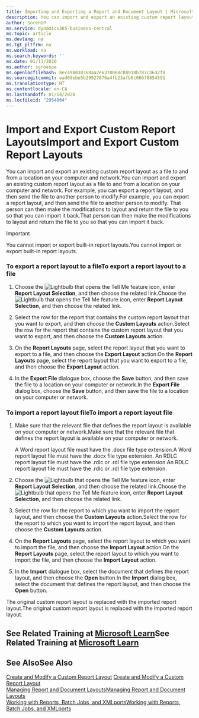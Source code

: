 ```yaml
---
title: Importing and Exporting a Report and Document Layout | Microsoft Docs
description: You can import and export an existing custom report layout as a file to and from a location on your computer and network.
author: SorenGP
ms.service: dynamics365-business-central
ms.topic: article
ms.devlang: na
ms.tgt_pltfrm: na
ms.workload: na
ms.search.keywords: ''
ms.date: 01/13/2020
ms.author: sgroespe
ms.openlocfilehash: 8ec498030368aa2e6378068c88910b787c3632f8
ms.sourcegitcommit: ead69ebe5b29927876a4fb23afb6c066f8854591
ms.translationtype: HT
ms.contentlocale: en-CA
ms.lasthandoff: 01/14/2020
ms.locfileid: "2954064"
---
```

# <a name="import-and-export-custom-report-layouts"></a><span data-ttu-id="95148-103">Import and Export Custom Report Layouts</span><span class="sxs-lookup"><span data-stu-id="95148-103">Import and Export Custom Report Layouts</span></span>
<span data-ttu-id="95148-104">You can import and export an existing custom report layout as a file to and from a location on your computer and network.</span><span class="sxs-lookup"><span data-stu-id="95148-104">You can import and export an existing custom report layout as a file to and from a location on your computer and network.</span></span> <span data-ttu-id="95148-105">For example, you can export a report layout, and then send the file to another person to modify.</span><span class="sxs-lookup"><span data-stu-id="95148-105">For example, you can export a report layout, and then send the file to another person to modify.</span></span> <span data-ttu-id="95148-106">That person can then make the modifications to layout and return the file to you so that you can import it back.</span><span class="sxs-lookup"><span data-stu-id="95148-106">That person can then make the modifications to layout and return the file to you so that you can import it back.</span></span>  

> [!IMPORTANT]  
>  <span data-ttu-id="95148-107">You cannot import or export built-in report layouts.</span><span class="sxs-lookup"><span data-stu-id="95148-107">You cannot import or export built-in report layouts.</span></span>  

### <a name="to-export-a-report-layout-to-a-file"></a><span data-ttu-id="95148-108">To export a report layout to a file</span><span class="sxs-lookup"><span data-stu-id="95148-108">To export a report layout to a file</span></span>  

1.  <span data-ttu-id="95148-109">Choose the ![Lightbulb that opens the Tell Me feature](media/ui-search/search_small.png "Tell me what you want to do") icon, enter **Report Layout Selection**, and then choose the related link.</span><span class="sxs-lookup"><span data-stu-id="95148-109">Choose the ![Lightbulb that opens the Tell Me feature](media/ui-search/search_small.png "Tell me what you want to do") icon, enter **Report Layout Selection**, and then choose the related link.</span></span>  

2.  <span data-ttu-id="95148-110">Select the row for the report that contains the custom report layout that you want to export, and then choose the **Custom Layouts** action.</span><span class="sxs-lookup"><span data-stu-id="95148-110">Select the row for the report that contains the custom report layout that you want to export, and then choose the **Custom Layouts** action.</span></span>  

3.  <span data-ttu-id="95148-111">On the **Report Layouts** page, select the report layout that you want to export to a file, and then choose the **Export Layout** action.</span><span class="sxs-lookup"><span data-stu-id="95148-111">On the **Report Layouts** page, select the report layout that you want to export to a file, and then choose the **Export Layout** action.</span></span>  

4.  <span data-ttu-id="95148-112">In the **Export File** dialogue box, choose the **Save** button, and then save the file to a location on your computer or network.</span><span class="sxs-lookup"><span data-stu-id="95148-112">In the **Export File** dialog box, choose the **Save** button, and then save the file to a location on your computer or network.</span></span>  

### <a name="to-import-a-report-layout-file"></a><span data-ttu-id="95148-113">To import a report layout file</span><span class="sxs-lookup"><span data-stu-id="95148-113">To import a report layout file</span></span>  

1.  <span data-ttu-id="95148-114">Make sure that the relevant file that defines the report layout is available on your computer or network.</span><span class="sxs-lookup"><span data-stu-id="95148-114">Make sure that the relevant file that defines the report layout is available on your computer or network.</span></span>  

     <span data-ttu-id="95148-115">A Word report layout file must have the .docx file type extension.</span><span class="sxs-lookup"><span data-stu-id="95148-115">A Word report layout file must have the .docx file type extension.</span></span> <span data-ttu-id="95148-116">An RDLC report layout file must have the .rdlc or .rdl file type extension.</span><span class="sxs-lookup"><span data-stu-id="95148-116">An RDLC report layout file must have the .rdlc or .rdl file type extension.</span></span>  

2.  <span data-ttu-id="95148-117">Choose the ![Lightbulb that opens the Tell Me feature](media/ui-search/search_small.png "Tell me what you want to do") icon, enter **Report Layout Selection**, and then choose the related link.</span><span class="sxs-lookup"><span data-stu-id="95148-117">Choose the ![Lightbulb that opens the Tell Me feature](media/ui-search/search_small.png "Tell me what you want to do") icon, enter **Report Layout Selection**, and then choose the related link.</span></span>  

3.  <span data-ttu-id="95148-118">Select the row for the report to which you want to import the report layout, and then choose the **Custom Layouts** action.</span><span class="sxs-lookup"><span data-stu-id="95148-118">Select the row for the report to which you want to import the report layout, and then choose the **Custom Layouts** action.</span></span>  

4.  <span data-ttu-id="95148-119">On the **Report Layouts** page, select the report layout to which you want to import the file, and then choose the **Import Layout** action.</span><span class="sxs-lookup"><span data-stu-id="95148-119">On the **Report Layouts** page, select the report layout to which you want to import the file, and then choose the **Import Layout** action.</span></span>  

5.  <span data-ttu-id="95148-120">In the **Import** dialogue box, select the document that defines the report layout, and then choose the **Open** button.</span><span class="sxs-lookup"><span data-stu-id="95148-120">In the **Import** dialog box, select the document that defines the report layout, and then choose the **Open** button.</span></span>  

 <span data-ttu-id="95148-121">The original custom report layout is replaced with the imported report layout.</span><span class="sxs-lookup"><span data-stu-id="95148-121">The original custom report layout is replaced with the imported report layout.</span></span>  

## <a name="see-related-training-at-microsoft-learnlearnmoduleschange-documents-dynamics-365-business-centralindex"></a><span data-ttu-id="95148-122">See Related Training at [Microsoft Learn](/learn/modules/change-documents-dynamics-365-business-central/index)</span><span class="sxs-lookup"><span data-stu-id="95148-122">See Related Training at [Microsoft Learn](/learn/modules/change-documents-dynamics-365-business-central/index)</span></span>

## <a name="see-also"></a><span data-ttu-id="95148-123">See Also</span><span class="sxs-lookup"><span data-stu-id="95148-123">See Also</span></span>  
 <span data-ttu-id="95148-124">[Create and Modify a Custom Report Layout](ui-how-create-custom-report-layout.md) </span><span class="sxs-lookup"><span data-stu-id="95148-124">[Create and Modify a Custom Report Layout](ui-how-create-custom-report-layout.md) </span></span>  
 [<span data-ttu-id="95148-125">Managing Report and Document Layouts</span><span class="sxs-lookup"><span data-stu-id="95148-125">Managing Report and Document Layouts</span></span>](ui-manage-report-layouts.md)  
 [<span data-ttu-id="95148-126">Working with Reports, Batch Jobs, and XMLports</span><span class="sxs-lookup"><span data-stu-id="95148-126">Working with Reports, Batch Jobs, and XMLports</span></span>](ui-work-report.md)    
